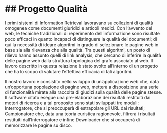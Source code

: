 ## Progetto Qualità 
===================

I primi sistemi di Information Retrieval lavoravano su collezioni di qualità omogenea come documenti giuridici e articoli medici. 
Con l’avvento del web, le tecniche tradizionali di reperimento dell’informazione sono risultate poco efﬁcaci
in quanto incapaci di distinguere la qualità dei documenti; di qui la necessità di
ideare algoritmi in grado di selezionare le pagine web in base sia alla rilevanza
che alla qualità. Tra questi algoritmi, un posto di rilievo hanno assunto quelli di
link analysis, che cercano di inferire la qualità delle pagine web dalla struttura
topologica del grafo associato al web. Il lavoro descritto in questa relazione è stato
svolto all’interno di un progetto che ha lo scopo di valutare l’effettiva efﬁcacia di
tali algoritmi.

Il nostro lavoro è consistito nello sviluppo di un’applicazione web che, data
un’opportuna popolazione di pagine web, metterà a disposizione una serie di
funzionalità mirate alla raccolta di giudizi sulla qualità delle pagine stesse. Il
software citato esegue una pre-elaborazione dei risultati restituiti dai motori di
ricerca e a tal proposito sono stati sviluppati tre moduli: Interrogatore, che si
preoccuperà di estrapolare gli URL dai risultati; Campionatore che, data una
teoria euristica ragionevole, ﬁltrerà i risultati restituiti dall’Interrogatore e inﬁne
Downloader che si occuperà di memorizzare le pagine su disco.
